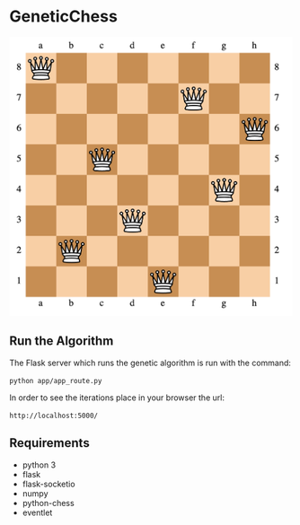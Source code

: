 # GeneticChess

![8-Queens](./media/8_queens.png)


## Run the Algorithm

The Flask server which runs the genetic algorithm is run with the command:

`python app/app_route.py`

In order to see the iterations place in your browser the url:

`http://localhost:5000/`

## Requirements

- python 3
- flask
- flask-socketio
- numpy
- python-chess
- eventlet
